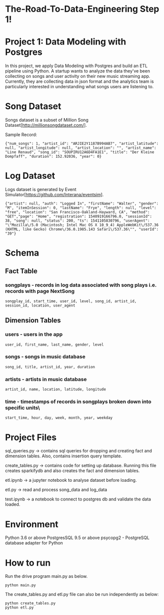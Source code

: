 # The-Road-To-Data-Engineering Step 1!
# Project 1: Data Modeling with Postgres
In this project, we apply Data Modeling with Postgres and build an ETL pipeline using Python. 
A startup wants to analyze the data they've been collecting on songs and user activity on their new music streaming app. 
Currently, they are collecting data in json format and the analytics team is particularly interested in understanding what songs users are listening to.

# Song Dataset
Songs dataset is a subset of Million Song Dataset[http://millionsongdataset.com/].

Sample Record:
  
    {"num_songs": 1, "artist_id": "ARJIE2Y1187B994AB7", "artist_latitude": null, "artist_longitude": null, "artist_location": "", "artist_name": "Line Renaud", "song_id": "SOUPIRU12A6D4FA1E1", "title": "Der Kleine Dompfaff", "duration": 152.92036, "year": 0}

# Log Dataset
Logs dataset is generated by Event Simulator[https://github.com/Interana/eventsim].

    {"artist": null, "auth": "Logged In", "firstName": "Walter", "gender": "M", "itemInSession": 0, "lastName": "Frye", "length": null, "level": "free", "location": "San Francisco-Oakland-Hayward, CA", "method": "GET","page": "Home", "registration": 1540919166796.0, "sessionId": 38, "song": null, "status": 200, "ts": 1541105830796, "userAgent": "\"Mozilla\/5.0 (Macintosh; Intel Mac OS X 10_9_4) AppleWebKit\/537.36 (KHTML, like Gecko) Chrome\/36.0.1985.143 Safari\/537.36\"", "userId": "39"}

# Schema
## Fact Table
### songplays - records in log data associated with song plays i.e. records with page NextSong

    songplay_id, start_time, user_id, level, song_id, artist_id, session_id, location, user_agent

## Dimension Tables
### users - users in the app

    user_id, first_name, last_name, gender, level

### songs - songs in music database

    song_id, title, artist_id, year, duration

### artists - artists in music database

    artist_id, name, location, latitude, longitude

### time - timestamps of records in songplays broken down into specific units\

    start_time, hour, day, week, month, year, weekday

# Project Files

sql_queries.py -> contains sql queries for dropping and creating fact and dimension tables. Also, contains insertion query template.

create_tables.py -> contains code for setting up database. Running this file creates sparkifydb and also creates the fact and dimension tables.

etl.ipynb -> a jupyter notebook to analyse dataset before loading.

etl.py -> read and process song_data and log_data

test.ipynb -> a notebook to connect to postgres db and validate the data loaded.

# Environment 
Python 3.6 or above
PostgresSQL 9.5 or above
psycopg2 - PostgreSQL database adapter for Python

# How to run
Run the drive program main.py as below.
    
    python main.py

The create_tables.py and etl.py file can also be run independently as below:

    python create_tables.py 
    python etl.py 

